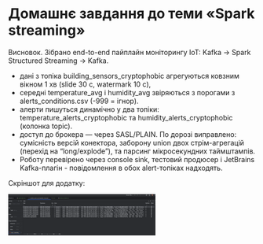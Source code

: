 # Домашнє завдання до теми «Spark streaming»

Висновок. Зібрано end-to-end пайплайн моніторингу IoT: Kafka -> Spark Structured Streaming -> Kafka. 

 - дані з топіка building_sensors_cryptophobic агрегуються ковзним вікном 1 хв (slide 30 с, watermark 10 с), 
 - середні temperature_avg і humidity_avg звіряються з порогами з alerts_conditions.csv (-999 = ігнор). 
 - алерти пишуться динамічно у два топіки: temperature_alerts_cryptophobic та humidity_alerts_cryptophobic (колонка topic). 
 - доступ до брокера — через SASL/PLAIN. По дорозі виправлено: сумісність версій конектора, заборону union двох стрім-агрегацій (перехід на “long/explode”), та парсинг мікросекундних таймштампів. 
 - Роботу перевірено через console sink, тестовий продюсер і JetBrains Kafka-плагін - повідомлення в обох alert-топіках надходять.

Скріншот для додатку:

<a href="topics.png">
  <img src="topics.png" width="300" />
</a>
